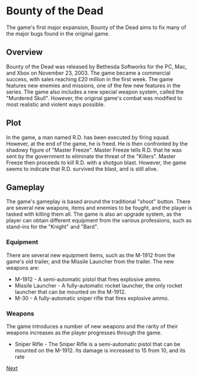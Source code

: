 # Bounty of the Dead

The game's first major expansion, Bounty of the Dead aims to fix many of the major bugs found in the original game.

## Overview

Bounty of the Dead was released by Bethesda Softworks for the PC, Mac, and Xbox on November 23, 2003. The game became a commercial success, with sales reaching £20 million in the first week. The game features new enemies and missions, one of the few new features in the series. The game also includes a new special weapon system, called the "Murdered Skull". However, the original game's combat was modified to most realistic and violent ways possible.

## Plot

In the game, a man named R.D. has been executed by firing squad. However, at the end of the game, he is freed. He is then confronted by the shadowy figure of "Master Freeze". Master Freeze tells R.D. that he was sent by the government to eliminate the threat of the "Killers". Master Freeze then proceeds to kill R.D. with a shotgun blast. However, the game seems to indicate that R.D. survived the blast, and is still alive.

## Gameplay

The game's gameplay is based around the traditional "shoot" button. There are several new weapons, items and enemies to be fought, and the player is tasked with killing them all. The game is also an upgrade system, as the player can obtain different equipment from the various professions, such as stand-ins for the "Knight" and "Bard".

### Equipment

There are several new equipment items, such as the M-1912 from the game's old trailer, and the Missile Launcher from the trailer. The new weapons are:

*   M-1912 - A semi-automatic pistol that fires explosive ammo.
*   Missile Launcher - A fully-automatic rocket launcher, the only rocket launcher that can be mounted on the M-1912.
*   M-30 - A fully-automatic sniper rifle that fires explosive ammo.

### Weapons

The game introduces a number of new weapons and the rarity of their weapons increases as the player progresses through the game.

*   Sniper Rifle - The Sniper Rifle is a semi-automatic pistol that can be mounted on the M-1912. Its damage is increased to 15 from 10, and its rate

[Next](181.md)
